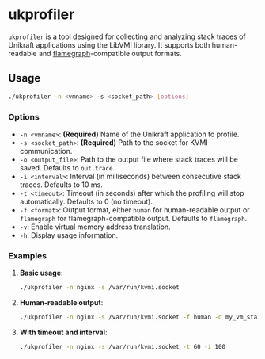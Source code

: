 
# ukprofiler

`ukprofiler` is a tool designed for collecting and analyzing stack traces of Unikraft applications using the LibVMI library. It supports both human-readable and [flamegraph](https://github.com/brendangregg/FlameGraph)-compatible output formats.

## Usage

```bash
./ukprofiler -n <vmname> -s <socket_path> [options]
```

### Options

- `-n <vmname>`: **(Required)** Name of the Unikraft application to profile.
- `-s <socket_path>`: **(Required)** Path to the socket for KVMI communication.
- `-o <output_file>`: Path to the output file where stack traces will be saved. Defaults to `out.trace`.
- `-i <interval>`: Interval (in milliseconds) between consecutive stack traces. Defaults to 10 ms.
- `-t <timeout>`: Timeout (in seconds) after which the profiling will stop automatically. Defaults to 0 (no timeout).
- `-f <format>`: Output format, either `human` for human-readable output or `flamegraph` for flamegraph-compatible output. Defaults to `flamegraph`.
- `-v`: Enable virtual memory address translation.
- `-h`: Display usage information.

### Examples

1. **Basic usage**:
    ```bash
    ./ukprofiler -n nginx -s /var/run/kvmi.socket
    ```

2. **Human-readable output**:
    ```bash
    ./ukprofiler -n nginx -s /var/run/kvmi.socket -f human -o my_vm_stack.txt
    ```

3. **With timeout and interval**:
    ```bash
    ./ukprofiler -n nginx -s /var/run/kvmi.socket -t 60 -i 100
    ```


